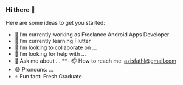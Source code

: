 ### Hi there 👋


Here are some ideas to get you started:

- 🔭 I’m currently working as Freelance Android Apps Developer
- 🌱 I’m currently learning Flutter
- 👯 I’m looking to collaborate on ...
- 🤔 I’m looking for help with ...
- 💬 Ask me about ...
**- 📫 How to reach me: azisfathl@gmail.com
- 😄 Pronouns: ...
- ⚡ Fun fact: Fresh Graduate 


